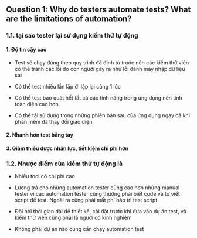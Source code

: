 ## **Question 1: Why do testers automate tests? What are the limitations of automation?** ##

### 1.1. tại sao tester lại sử dụng kiểm thử tự động

#### 1. Độ tin cậy cao
- Test sẽ chạy đúng theo quy trình đã định từ trước nên các kiểm thử viên có thể tránh các lỗi do con người gây ra như lỗi đánh máy nhập dữ liệu sai

- Có thể test nhiều lần lặp đi lặp lại cùng 1 lúc 

- Có thể test bao quát hết tất cả các tính năng trong ứng dụng nên tính toàn diện cao hơn

- Có thể tái sử dụng trong những phiên bản sau của ứng dụng ngay cả khi phần mềm đã thay đổi giao diện

#### 2. Nhanh hơn test bằng tay

#### 3. Giảm thiểu được nhân lực, tiết kiệm chi phí hơn

### 1.2. Nhược điểm của kiểm thử tự động là

- Nhiều tool có chi phí cao

- Lương trả cho những automation tester cũng cao hơn những manual tester vì các automation tester cũng thường phải biết code và tự viết script để test. Ngoài ra cũng phải mất phí bảo trì test script

- Đòi hỏi thời gian dài để thiết kế, cài đặt trước khi đưa vào dự án test, và kiểm thử viên cũng phải là người có kinh nghiệm 

- Không phải dự án nào cũng cần chạy automation test
